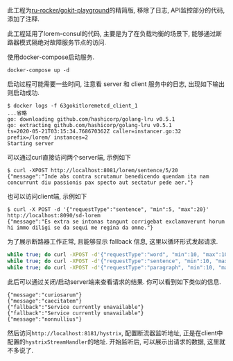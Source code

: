 此工程为[ru-rocker/gokit-playground](https://github.com/ru-rocker/gokit-playground/tree/master/lorem-hystrix)的精简版, 移除了日志, API监控部分的代码, 添加了注释.

此工程延用了lorem-consul的代码, 主要是为了在负载均衡的场景下, 能够通过断路器模式隔绝对故障服务节点的访问.

使用docker-compose启动服务.

```
docker-compose up -d
```

启动过程可能需要一些时间, 注意看 server 和 client 服务中的日志, 出现如下输出则启动成功.

```console
$ docker logs -f 63gokitloremetcd_client_1
...省略
go: downloading github.com/hashicorp/golang-lru v0.5.1
go: extracting github.com/hashicorp/golang-lru v0.5.1
ts=2020-05-21T03:15:34.768670362Z caller=instancer.go:32 prefix=/lorem/ instances=2
Starting server
```

可以通过curl直接访问两个server端, 示例如下

```console
$ curl -XPOST http://localhost:8081/lorem/sentence/5/20
{"message":"Inde abs contra scrutamur benedicendo quendam ita nam concurrunt diu passionis pax specto aut sectatur pede aer."}
```

也可以访问client端, 示例如下

```console
$ curl -X POST -d '{"requestType":"sentence", "min":5, "max":20}' http://localhost:8090/sd-lorem
{"message":"Es extra se intonas tangunt corrigebat exclamaverunt horum hi immo diligi se da sequi me regina da omne."}
```

为了展示断路器工作正常, 且能够显示 fallback 信息, 这里以循环形式发起请求.

```bash
while true; do curl -XPOST -d'{"requestType":"word", "min":10, "max":10}' http://localhost:8090/sd-lorem; sleep 1; done;
while true; do curl -XPOST -d'{"requestType":"sentence", "min":10, "max":10}' http://localhost:8090/sd-lorem; sleep 1; done;
while true; do curl -XPOST -d'{"requestType":"paragraph", "min":10, "max":10}' http://localhost:8090/sd-lorem; sleep 1; done;
```

此后可以通过关闭/启动server端来查看请求的结果. 你可以看到如下类似的信息.

```
{"message":"curiosarum"}
{"message":"caecitatem"}
{"fallback":"Service currently unavailable"}
{"fallback":"Service currently unavailable"}
{"message":"nonnullius"}
```

然后访问`http://localhost:8181/hystrix`, 配置断流器监听地址, 正是在client中配置的`hystrixStreamHandler`的地址. 开始监听后, 可以展示出请求的数据, 这里就不多说了.
